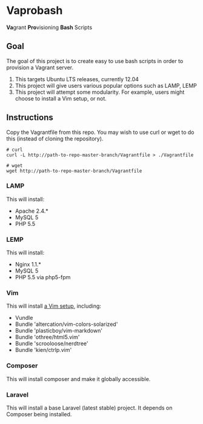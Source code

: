 # Vaprobash

**Va**grant **Pro**visioning **Bash** Scripts

## Goal

The goal of this project is to create easy to use bash scripts in order to provision a Vagrant server.

1. This targets Ubuntu LTS releases, currently 12.04
2. This project will give users various popular options such as LAMP, LEMP
3. This project will attempt some modularity. For example, users might choose to install a Vim setup, or not.

## Instructions

Copy the Vagrantfile from this repo. You may wish to use curl or wget to do this (instead of cloning the repository).

```cli
# curl
curl -L http://path-to-repo-master-branch/Vagrantfile > ./Vagrantfile

# wget
wget http://path-to-repo-master-branch/Vagrantfile
```

### LAMP

This will install:

* Apache 2.4.*
* MySQL 5
* PHP 5.5

### LEMP

This will install:

* Nginx 1.1.*
* MySQL 5
* PHP 5.5 via php5-fpm

### Vim

This will install [a Vim setup](https://gist.github.com/fideloper/a335872f476635b582ee), including:

* Vundle
* Bundle 'altercation/vim-colors-solarized'
* Bundle 'plasticboy/vim-markdown'
* Bundle 'othree/html5.vim'
* Bundle 'scrooloose/nerdtree'
* Bundle 'kien/ctrlp.vim'

### Composer

This will install composer and make it globally accessible.

### Laravel

This will install a base Laravel (latest stable) project. It depends on Composer being installed.



